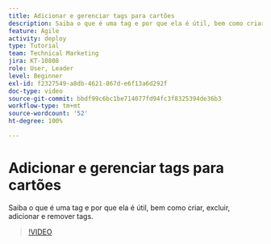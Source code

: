 ```yaml
---
title: Adicionar e gerenciar tags para cartões
description: Saiba o que é uma tag e por que ela é útil, bem como criar, excluir, adicionar e remover tags.
feature: Agile
activity: deploy
type: Tutorial
team: Technical Marketing
jira: KT-10808
role: User, Leader
level: Beginner
exl-id: f2327549-a8db-4621-867d-e6f13a6d292f
doc-type: video
source-git-commit: bbdf99c6bc1be714077fd94fc3f8325394de36b3
workflow-type: tm+mt
source-wordcount: '52'
ht-degree: 100%

---
```


# Adicionar e gerenciar tags para cartões

Saiba o que é uma tag e por que ela é útil, bem como criar, excluir, adicionar e remover tags.

>[!VIDEO](https://video.tv.adobe.com/v/346807/?quality=12&learn=on&enablevpops=1)
